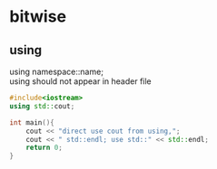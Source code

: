 # bitwise

## using
using namespace::name;  
using should not appear in header file
```cpp
#include<iostream>
using std::cout;

int main(){
    cout << "direct use cout from using,";
    cout << " std::endl; use std::" << std::endl;
    return 0;
}

```
